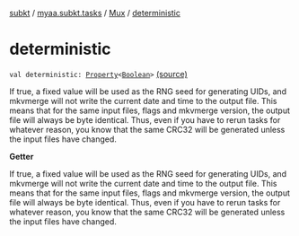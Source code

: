 [subkt](../../index.md) / [myaa.subkt.tasks](../index.md) / [Mux](index.md) / [deterministic](./deterministic.md)

# deterministic

`val deterministic: `[`Property`](https://docs.gradle.org/current/javadoc/org/gradle/api/provider/Property.html)`<`[`Boolean`](https://kotlinlang.org/api/latest/jvm/stdlib/kotlin/-boolean/index.html)`>` [(source)](https://github.com/Myaamori/SubKt/blob/0.1.7/src/main/kotlin/myaa/subkt/tasks/muxtask.kt#L574)

If true, a fixed value will be used as the RNG seed for generating UIDs,
and mkvmerge will not write the current date and time to the output file.
This means that for the same input files, flags and mkvmerge version,
the output file will always be byte identical.
Thus, even if you have to rerun tasks for whatever reason, you know that
the same CRC32 will be generated unless the input files have changed.

**Getter**

If true, a fixed value will be used as the RNG seed for generating UIDs,
and mkvmerge will not write the current date and time to the output file.
This means that for the same input files, flags and mkvmerge version,
the output file will always be byte identical.
Thus, even if you have to rerun tasks for whatever reason, you know that
the same CRC32 will be generated unless the input files have changed.

